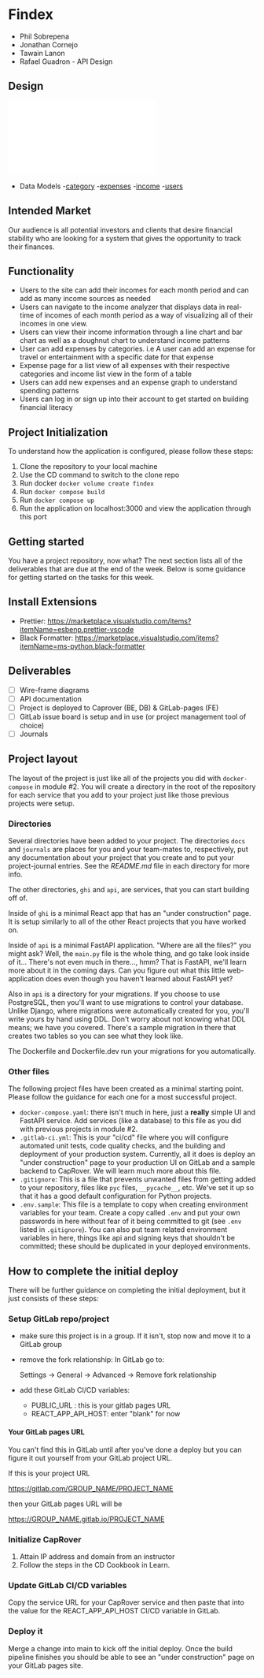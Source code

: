 # Findex

- Phil Sobrepena
- Jonathan Cornejo
- Tawain Lanon
- Rafael Guadron - API Design

## Design
![Alt text](<API-design.txt>)

- Data Models -[category](docs\data_models\category.png) -[expenses](docs\data_models\expenses.png) -[income](docs\data_models\income.png) -[users](docs\data_models\users.png)

## Intended Market

Our audience is all potential investors and clients that desire financial stability who are looking for a system that gives the opportunity to track their finances.

## Functionality

- Users to the site can add their incomes for each month period and can add as many income sources as needed
- Users can navigate to the income analyzer that displays data in real-time of incomes of each month period as a way of visualizing all of their incomes in one view.
- Users can view their income information through a line chart and bar chart as well as a doughnut chart to understand income patterns
- User can add expenses by categories. i.e A user can add an expense for travel or entertainment with a specific date for that expense
- Expense page for a list view of all expenses with their respective categories and income list view in the form of a table
- Users can add new expenses and an expense graph to understand spending patterns
- Users can log in or sign up into their account to get started on building financial literacy

## Project Initialization

To understand how the application is configured, please follow these steps:

1. Clone the repository to your local machine
2. Use the CD command to switch to the clone repo
3. Run docker `docker volume create findex`
4. Run `docker compose build`
5. Run `docker compose up`
6. Run the application on localhost:3000 and view the application through this port

## Getting started

You have a project repository, now what? The next section
lists all of the deliverables that are due at the end of the
week. Below is some guidance for getting started on the
tasks for this week.

## Install Extensions

- Prettier: <https://marketplace.visualstudio.com/items?itemName=esbenp.prettier-vscode>
- Black Formatter: <https://marketplace.visualstudio.com/items?itemName=ms-python.black-formatter>

## Deliverables

- [ ] Wire-frame diagrams
- [ ] API documentation
- [ ] Project is deployed to Caprover (BE, DB) & GitLab-pages (FE)
- [ ] GitLab issue board is setup and in use (or project management tool of choice)
- [ ] Journals

## Project layout

The layout of the project is just like all of the projects
you did with `docker-compose` in module #2. You will create
a directory in the root of the repository for each service
that you add to your project just like those previous
projects were setup.

### Directories

Several directories have been added to your project. The
directories `docs` and `journals` are places for you and
your team-mates to, respectively, put any documentation
about your project that you create and to put your
project-journal entries. See the _README.md_ file in each
directory for more info.

The other directories, `ghi` and `api`, are services, that
you can start building off of.

Inside of `ghi` is a minimal React app that has an "under
construction" page. It is setup similarly to all of the
other React projects that you have worked on.

Inside of `api` is a minimal FastAPI application.
"Where are all the files?" you might ask? Well, the
`main.py` file is the whole thing, and go take look inside
of it... There's not even much in there..., hmm? That is
FastAPI, we'll learn more about it in the coming days. Can
you figure out what this little web-application does even
though you haven't learned about FastAPI yet?

Also in `api` is a directory for your migrations.
If you choose to use PostgreSQL, then you'll want to use
migrations to control your database. Unlike Django, where
migrations were automatically created for you, you'll write
yours by hand using DDL. Don't worry about not knowing what
DDL means; we have you covered. There's a sample migration
in there that creates two tables so you can see what they
look like.

The Dockerfile and Dockerfile.dev run your migrations
for you automatically.

### Other files

The following project files have been created as a minimal
starting point. Please follow the guidance for each one for
a most successful project.

- `docker-compose.yaml`: there isn't much in here, just a
  **really** simple UI and FastAPI service. Add services
  (like a database) to this file as you did with previous
  projects in module #2.
- `.gitlab-ci.yml`: This is your "ci/cd" file where you will
  configure automated unit tests, code quality checks, and
  the building and deployment of your production system.
  Currently, all it does is deploy an "under construction"
  page to your production UI on GitLab and a sample backend
  to CapRover. We will learn much more about this file.
- `.gitignore`: This is a file that prevents unwanted files
  from getting added to your repository, files like
  `pyc` files, `__pycache__`, etc. We've set it up so that
  it has a good default configuration for Python projects.
- `.env.sample`: This file is a template to copy when
  creating environment variables for your team. Create a
  copy called `.env` and put your own passwords in here
  without fear of it being committed to git (see `.env`
  listed in `.gitignore`). You can also put team related
  environment variables in here, things like api and signing
  keys that shouldn't be committed; these should be
  duplicated in your deployed environments.

## How to complete the initial deploy

There will be further guidance on completing the initial
deployment, but it just consists of these steps:

### Setup GitLab repo/project

- make sure this project is in a group. If it isn't, stop
  now and move it to a GitLab group
- remove the fork relationship: In GitLab go to:

  Settings -> General -> Advanced -> Remove fork relationship

- add these GitLab CI/CD variables:
  - PUBLIC_URL : this is your gitlab pages URL
  - REACT_APP_API_HOST: enter "blank" for now

#### Your GitLab pages URL

You can't find this in GitLab until after you've done a deploy
but you can figure it out yourself from your GitLab project URL.

If this is your project URL

https://gitlab.com/GROUP_NAME/PROJECT_NAME

then your GitLab pages URL will be

https://GROUP_NAME.gitlab.io/PROJECT_NAME

### Initialize CapRover

1. Attain IP address and domain from an instructor
1. Follow the steps in the CD Cookbook in Learn.

### Update GitLab CI/CD variables

Copy the service URL for your CapRover service and then paste
that into the value for the REACT_APP_API_HOST CI/CD variable
in GitLab.

### Deploy it

Merge a change into main to kick off the initial deploy. Once the build pipeline
finishes you should be able to see an "under construction" page on your GitLab
pages site.
